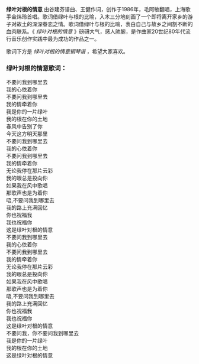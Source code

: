 

**绿叶对根的情意**
由谷建芬谱曲、王健作词，创作于1986年，毛阿敏翻唱，上海歌手金炜玲首唱。歌词借绿叶与根的比喻，入木三分地刻画了一个即将离开家乡的游子对故土的深深眷恋之情。歌词借绿叶与根的比喻，表白自己与故乡之间割不断的血肉联系。《
_绿叶对根的情意_ 》磅礴大气，感人肺腑，是作曲家20世纪80年代流行音乐创作实践中最为成功的作品之一。

  
歌词下方是 _绿叶对根的情意钢琴谱_ ，希望大家喜欢。

### 绿叶对根的情意歌词：

不要问我到哪里去  
我的心依着你  
不要问我到哪里去  
我的情牵着你  
我是你的一片绿叶  
我的根在你的土地  
春风中告别了你  
今天这方明天那里  
不要问我到哪里去  
我的心依着你  
不要问我到哪里去  
我的情牵着你  
无论我停在那片云彩  
我的眼总是投向你  
如果我在风中歌唱  
那歌声也是为着你  
唔,不要问我到哪里去  
我的路上充满回忆  
你也祝福我  
我也祝福你  
这是绿叶对根的情意  
不要问我到哪里去  
我的心依着你  
不要问我到哪里去  
我的情牵着你  
无论我停在那片云彩  
我的眼总是投向你  
如果我在风中歌唱  
那歌声也是为着你  
唔,不要问我到哪里去  
我的路上充满回忆  
你也祝福我  
我也祝福你  
这是绿叶对根的情意  
不要问我，你不要问我到哪里去  
我是你的一片绿叶  
我的根在你的土地  
这是绿叶对根的情意

